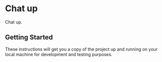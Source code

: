 # Chat up

Chat up.

## Getting Started

These instructions will get you a copy of the project up and running on your local machine for development and testing purposes.
